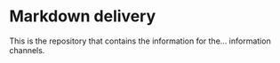 # Markdown delivery

This is the repository that contains the information for the... information channels.
